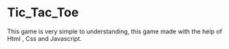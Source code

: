 # Tic_Tac_Toe
This game is very simple to understanding, this game made with the help of Html , Css  and Javascript.
